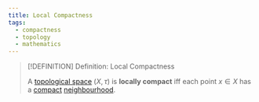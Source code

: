 ```yaml
---
title: Local Compactness
tags:
  - compactness
  - topology
  - mathematics
---
```


>[!DEFINITION] Definition: Local Compactness
>
>A [topological space](../Topological%20Spaces/index.md) $(X, \tau)$ is **locally compact** iff each point $x \in X$ has a [compact](./index.md) [neighbourhood](../Topological%20Spaces/Neighborhoods.md).
>